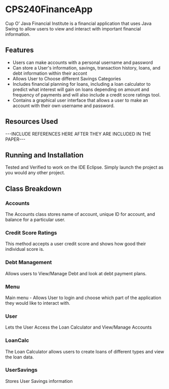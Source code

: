 # CPS240FinanceApp

Cup O’ Java Financial Institute is a financial application that uses Java Swing to allow users to view and interact with important financial information. 

## Features
- Users can make accounts with a personal username and password
- Can store a User's information, savings, transaction history, loans, and debt information within their accont
- Allows User to Choose different Savings Categories
- Includes financial planning for loans, including a loan calculator to predict what interest will gain on loans depending on amount and frequency of payments and will also include a credit score ratings tool.
- Contains a graphical user interface that allows a user to make an account with their own username and password.

## Resources Used
---INCLUDE REFERENCES HERE AFTER THEY ARE INCLUDED IN THE PAPER---

## Running and Installation
Tested and Verified to work on the IDE Eclipse. Simply launch the project as you would any other project. 

## Class Breakdown

### Accounts
The Accounts class stores name of account, unique ID for account, and balance for a particular user. 

### Credit Score Ratings
This method accepts a user credit score and shows how good their individual score is. 

### Debt Management 
Allows users to View/Manage Debt and look at debt payment plans. 

### Menu
Main menu - Allows User to login and choose which part of the application they would like to interact with. 

### User 
Lets the User Access the Loan Calculator and View/Manage Accounts
 
### LoanCalc
The Loan Calculator allows users to create loans of different types and view the loan data.

### UserSavings
Stores User Savings information

